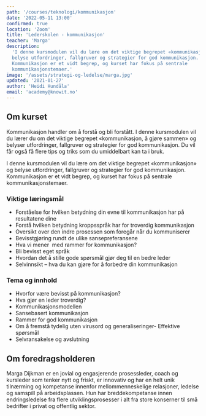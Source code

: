 ```yaml
---
path: '/courses/teknologi/kommunikasjon'
date: '2022-05-11 13:00'
confirmed: true
location: 'Zoom'
title: 'Lederskolen - kommunikasjon'
teacher: 'Marga'
description:
  'I denne kursmodulen vil du lære om det viktige begrepet «kommunikasjon» og
  belyse utfordringer, fallgruver og strategier for god kommunikasjon.
  Kommunikasjon er et vidt begrep, og kurset har fokus på sentrale
  kommunikasjonstemaer.'
image: '/assets/strategi-og-ledelse/marga.jpg'
updated: '2021-01-27'
author: 'Heidi Hundåla'
email: 'academy@knowit.no'
---
```


## Om kurset

Kommunikasjon handler om å forstå og bli forstått. I denne kursmodulen vil du
lærer du om det viktige begrepet «kommunikasjon, å gjøre sammen» og belyser
utfordringer, fallgruver og strategier for god kommunikasjon. Du vil får også
få flere tips og triks som du umiddelbart kan ta i bruk.

I denne kursmodulen vil du lære om det viktige begrepet «kommunikasjon» og
belyse utfordringer, fallgruver og strategier for god kommunikasjon.
Kommunikasjon er et vidt begrep, og kurset har fokus på sentrale
kommunikasjonstemaer.

### Viktige læringsmål

- Forståelse for hvilken betydning din evne til kommunikasjon har på
  resultatene dine
- Forstå hvilken betydning kroppsspråk har for troverdig kommunikasjon
- Oversikt over den indre prosessen som foregår når du kommuniserer
- Bevisstgjøring rundt de ulike sansepreferansene
- Hva vi mener  med rammer for kommunikasjon?
- Bli bevisst eget språk
- Hvordan det å stille gode spørsmål gjør deg til en bedre leder
- Selvinnsikt – hva du kan gjøre for å forbedre din kommunikasjon

### Tema og innhold

- Hvorfor være bevisst på kommunikasjon?
- Hva gjør en leder troverdig?
- Kommunikasjonsmodellen
- Sansebasert kommunikasjon
- Rammer for god kommunikasjon
- Om å fremstå tydelig uten virusord og generaliseringer- Effektive spørsmål
- Selvransakelse og avslutning

## Om foredragsholderen

Marga Dijkman er en jovial og engasjerende prosessleder, coach og kursleder
som tenker nytt og friskt, er innovativ og har en helt unik tilnærming og
kompetanse innenfor mellommenneskelige relasjoner, ledelse og samspill på
arbeidsplassen. Hun har breddekompetanse innen endringsledelse fra flere
utviklingsprosesser i alt fra store konserner til små bedrifter i privat og
offentlig sektor.
